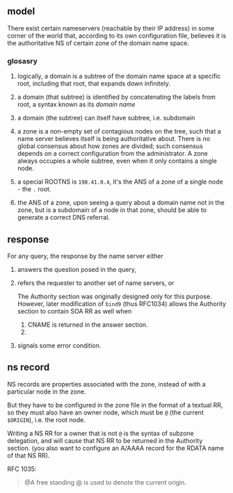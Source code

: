 ## model

There exist certain nameservers (reachable by their IP address) in some corner of the world that, according to its own configuration file, believes
it is the authoritative NS of certain zone of the domain name space.

###  glosasry

1. logically, a domain is a subtree of the domain name space at a specific root, including that root, that expands down infinitely.
2. a domain (that subtree) is identified by concatenating the labels from root, a syntax known as its *domain name*
3. a domain (the subtree) can itself have subtree, i.e. subdomain
4. a zone is a non-empty set of contagious nodes on the tree, such that a name server believes itself is being authoritative about. There is no global consensus about how zones are divided; such consensus depends on a correct configuration from the administrator. A zone always occupies a whole subtree, even when it only contains a single node.

1. a special ROOTNS is `198.41.0.4`, it's the ANS of a zone of a single node - the `.` root.
2. the ANS of a zone, upon seeing a query about a domain name not in the zone, but is a subdomain of a node in that zone, should be able to generate a correct DNS referral.

## response

For any query, the response by the name server either
1. answers the question posed in the query,
2. refers the requester to another set of name servers, or 

    The Authority section was originally designed only for this purpose. 
    However, later modification of `bind9` (thus RFC1034) allows the Authority section to contain SOA RR as well when
    1. CNAME is returned in the answer section.
    2. 

3. signals some error condition.

## ns record

NS records are properties associated with the zone, instead of with a particular node in the zone.

But they have to be configured in the zone file in the format of a textual RR, so they must also 
have an owner node, which must be `@` (the current `$ORIGIN`), i.e. the root node.

Writing a NS RR for a owner that is not `@` is the syntax of subzone delegation, and will cause that NS RR to be returned in the Authority section. (you also want to configure an A/AAAA record for the RDATA name of that NS RR).

RFC 1035:
> @A free standing @ is used to denote the current origin.


